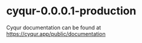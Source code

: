 # cyqur-0.0.0.1-production
Cyqur documentation can be found at https://cyqur.app/public/documentation
